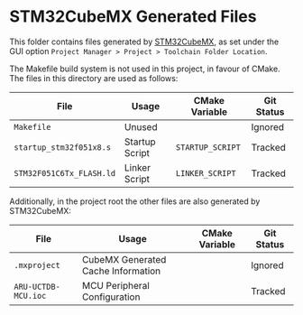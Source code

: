 # STM32CubeMX Generated Files

This folder contains files generated by [STM32CubeMX](https://www.st.com/en/development-tools/stm32cubemx.html), as set under the GUI option `Project Manager > Project > Toolchain Folder Location`.

The Makefile build system is not used in this project, in favour of CMake. The files in this directory are used as follows:

| File                     | Usage          | CMake Variable   | Git Status |
| ------------------------ | -------------- | ---------------- | ---------- |
| `Makefile`               | Unused         |                  | Ignored    |
| `startup_stm32f051x8.s`  | Startup Script | `STARTUP_SCRIPT` | Tracked    |
| `STM32F051C6Tx_FLASH.ld` | Linker Script  | `LINKER_SCRIPT`  | Tracked    |

Additionally, in the project root the other files are also generated by STM32CubeMX:

| File                | Usage                              | CMake Variable | Git Status |
| ------------------- | ---------------------------------- | -------------- | ---------- |
| `.mxproject`        | CubeMX Generated Cache Information |                | Ignored    |
| `ARU-UCTDB-MCU.ioc` | MCU Peripheral Configuration       |                | Tracked    |
